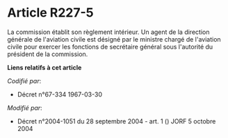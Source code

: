 # Article R227-5

La commission établit son règlement intérieur. Un agent de la direction générale de l'aviation civile est désigné par le
ministre chargé de l'aviation civile pour exercer les fonctions de secrétaire général sous l'autorité du président de la
commission.

**Liens relatifs à cet article**

_Codifié par_:

  - Décret n°67-334 1967-03-30

_Modifié par_:

  - Décret n°2004-1051 du 28 septembre 2004 - art. 1 () JORF 5 octobre 2004
